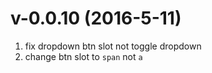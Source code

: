 # v-0.0.10 (2016-5-11)
1. fix dropdown btn slot not toggle dropdown
2. change btn slot to `span` not `a`

